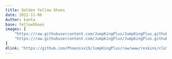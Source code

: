 ```yaml
---
title: Golden Yellow Shoes
date: 2021-11-06
Author: kanta
base: YellowShoes
images: [
    "https://raw.githubusercontent.com/JumpKingPlus/JumpKingPlus.github.io/www/images/workshop/reskins/10-banner.png",
    "https://raw.githubusercontent.com/JumpKingPlus/JumpKingPlus.github.io/www/images/workshop/reskins/10-hover.png"
]
dlink: "https://github.com/Phoenixx19/JumpKingPlus/raw/www/reskins/clothing/Golden%20Shoes.zip"
---
```

